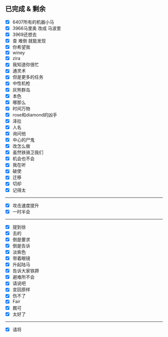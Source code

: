 ## 已完成 & 剩余

- [x] 6407所有的机器小马 
- [x] 3966马里奥 改成 马波里
- [x] 3969还想去
- [x] 查 难倒 就能发现
- [x] 你希望我
- [x] winey
- [x] zira
- [x] 我知道你很忙
- [x] 通灵术
- [x] 但是更多的任务
- [x] 中性机枪
- [x] 灰熊群岛
- [x] 本色
- [x] 哪那么
- [x] 时间万物
- [x] rose和diamond的凶手
- [x] 泽拉
- [x] 人名
- [x] 询问他
- [x] 中心的尸鬼
- [x] 改怎么做
- [x] 虽然铁骑卫我们
- [x] 机会也不会
- [x] 我在听
- [x] 破使
- [x] 迁移
- [x] 切却
- [x] 记得太
---
- [x] 攻击速度提升
- [x] 一时半会
---
- [x] 提到徐
- [x] 去的
- [x] 倒是要求
- [x] 倒是告诉
- [x] 淡紫色
- [x] 带着眼镜
- [x] 升起陆马
- [x] 告诉大家铁蹄
- [x] 避难所不会
- [x] 请说吧
- [x] 变回原样
- [x] 伤不了
- [x] Fair
- [x] 厩可
- [x] 太好了
---
- [x] 请将